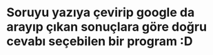 # Soruyu yazıya çevirip google da arayıp çıkan sonuçlara göre doğru cevabı seçebilen bir program :D
